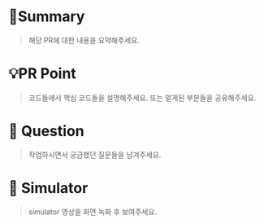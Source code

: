 # 📍Summary

> 해당 PR에 대한 내용을 요약해주세요.

# 💡PR Point

> 코드들에서 핵심 코드들을 설명해주세요.
> 또는 알게된 부분들을 공유해주세요.
  
# 🤔 Question

> 작업하시면서 궁금했던 질문들을 남겨주세요.
  
# 🔑 Simulator

> simulator 영상을 화면 녹화 후 보여주세요.
